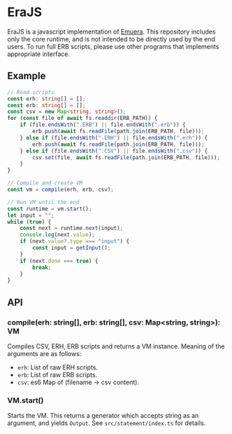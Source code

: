 # EraJS

EraJS is a javascript implementation of [Emuera](https://osdn.net/projects/emuera/). This repository includes only the core runtime, and is not intended to be directly used by the end users. To run full ERB scripts, please use other programs that implements appropriate interface.

## Example
```typescript
// Read scripts
const erh: string[] = [];
const erb: string[] = [];
const csv = new Map<string, string>();
for (const file of await fs.readdir(ERB_PATH)) {
	if (file.endsWith(".ERB") || file.endsWith(".erb")) {
		erb.push(await fs.readFile(path.join(ERB_PATH, file)));
	} else if (file.endsWith(".ERH") || file.endsWith(".erh")) {
		erh.push(await fs.readFile(path.join(ERB_PATH, file)));
	} else if (file.endsWith(".CSV") || file.endsWith(".csv")) {
		csv.set(file, await fs.readFile(path.join(ERB_PATH, file)));
	}
}

// Compile and create VM
const vm = compile(erh, erb, csv);

// Run VM until the end
const runtime = vm.start();
let input = "";
while (true) {
	const next = runtime.next(input);
	console.log(next.value);
	if (next.value?.type === "input") {
		const input = getInput();
	}
	if (next.done === true) {
		break;
	}
}
```

## API

### compile(erh: string[], erb: string[], csv: Map<string, string>): VM

Compiles CSV, ERH, ERB scripts and returns a VM instance. Meaning of the arguments are as follows:
- `erh`: List of raw ERH scripts.
- `erb`: List of raw ERB scripts.
- `csv`: es6 Map of (filename -> csv content).

### VM.start()

Starts the VM. This returns a generator which accepts string as an argument, and yields `Output`. See `src/statement/index.ts` for details.
